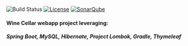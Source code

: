 ![Build Status](https://codebuild.us-east-2.amazonaws.com/badges?uuid=eyJlbmNyeXB0ZWREYXRhIjoiQ0xsMER4WjIrL08rTForL2NFQ3hkSzhtVkNkWkQ2YkVsblhCbjlSYW53U3UvRklmajhNVm5nMWg5US9iUnQ1dmxubHdtUkd5S1dWYVIrNHNxWTF1M2VRPSIsIml2UGFyYW1ldGVyU3BlYyI6ImFlV3gzV0lGSmpTVDBhQzIiLCJtYXRlcmlhbFNldFNlcmlhbCI6MX0%3D&branch=master)
 [![License](https://img.shields.io/badge/License-Apache%202.0-blue.svg)](https://opensource.org/licenses/Apache-2.0)
 [![SonarQube](https://sonarcloud.io/api/project_badges/measure?project=pauldpearson_winecellar-webapp&metric=alert_status)](https://sonarcloud.io/dashboard?id=pauldpearson_winecellar-webapp)
 
#### Wine Cellar webapp project leveraging:

##### Spring Boot, MySQL, Hibernate, Project Lombok, Gradle, Thymeleaf
